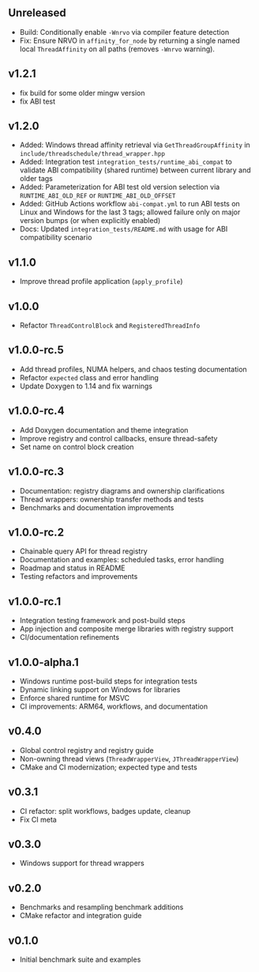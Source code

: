 ## Unreleased

- Build: Conditionally enable `-Wnrvo` via compiler feature detection
- Fix: Ensure NRVO in `affinity_for_node` by returning a single named local
  `ThreadAffinity` on all paths (removes `-Wnrvo` warning).

## v1.2.1

- fix build for some older mingw version
- fix ABI test

## v1.2.0

- Added: Windows thread affinity retrieval via `GetThreadGroupAffinity` in `include/threadschedule/thread_wrapper.hpp`
- Added: Integration test `integration_tests/runtime_abi_compat` to validate ABI compatibility (shared runtime) between current library and older tags
- Added: Parameterization for ABI test old version selection via `RUNTIME_ABI_OLD_REF` or `RUNTIME_ABI_OLD_OFFSET`
- Added: GitHub Actions workflow `abi-compat.yml` to run ABI tests on Linux and Windows for the last 3 tags; allowed failure only on major version bumps (or when explicitly enabled)
- Docs: Updated `integration_tests/README.md` with usage for ABI compatibility scenario

## v1.1.0

- Improve thread profile application (`apply_profile`)

## v1.0.0

- Refactor `ThreadControlBlock` and `RegisteredThreadInfo`

## v1.0.0-rc.5

- Add thread profiles, NUMA helpers, and chaos testing documentation
- Refactor `expected` class and error handling
- Update Doxygen to 1.14 and fix warnings

## v1.0.0-rc.4

- Add Doxygen documentation and theme integration
- Improve registry and control callbacks, ensure thread-safety
- Set name on control block creation

## v1.0.0-rc.3

- Documentation: registry diagrams and ownership clarifications
- Thread wrappers: ownership transfer methods and tests
- Benchmarks and documentation improvements

## v1.0.0-rc.2

- Chainable query API for thread registry
- Documentation and examples: scheduled tasks, error handling
- Roadmap and status in README
- Testing refactors and improvements

## v1.0.0-rc.1

- Integration testing framework and post-build steps
- App injection and composite merge libraries with registry support
- CI/documentation refinements

## v1.0.0-alpha.1

- Windows runtime post-build steps for integration tests
- Dynamic linking support on Windows for libraries
- Enforce shared runtime for MSVC
- CI improvements: ARM64, workflows, and documentation

## v0.4.0

- Global control registry and registry guide
- Non-owning thread views (`ThreadWrapperView`, `JThreadWrapperView`)
- CMake and CI modernization; expected type and tests

## v0.3.1

- CI refactor: split workflows, badges update, cleanup
- Fix CI meta

## v0.3.0

- Windows support for thread wrappers

## v0.2.0

- Benchmarks and resampling benchmark additions
- CMake refactor and integration guide

## v0.1.0

- Initial benchmark suite and examples


